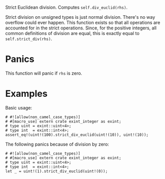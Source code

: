 Strict Euclidean division. Computes `self.div_euclid(rhs)`.

Strict division on unsigned types is just normal division. There's no way
overflow could ever happen. This function exists so that all operations are
accounted for in the strict operations. Since, for the positive integers, all
common definitions of division are equal, this is exactly equal to
`self.strict_div(rhs)`.

# Panics

This function will panic if `rhs` is zero.

# Examples

Basic usage:

```
# #![allow(non_camel_case_types)]
# #[macro_use] extern crate exint_integer as exint;
# type uint = exint::uint<4>;
# type int  = exint::int<4>;
assert_eq!(uint!(100).strict_div_euclid(uint!(10)), uint!(10));
```

The following panics because of division by zero:

```should_panic
# #![allow(non_camel_case_types)]
# #[macro_use] extern crate exint_integer as exint;
# type uint = exint::uint<4>;
# type int  = exint::int<4>;
let _ = uint!(1).strict_div_euclid(uint!(0));
```
